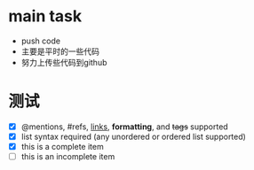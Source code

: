 # main task
- push code
- 主要是平时的一些代码
- 努力上传些代码到github
# 测试
- [x] @mentions, #refs, [links](), **formatting**, and <del>tags</del> supported
- [x] list syntax required (any unordered or ordered list supported)
- [x] this is a complete item
- [ ] this is an incomplete item